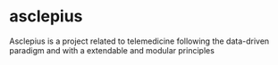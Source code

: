 # asclepius
Asclepius is a project related to telemedicine following the data-driven paradigm and with a extendable and modular principles
